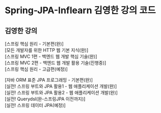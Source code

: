 # Spring-JPA-Inflearn 김영한 강의 코드


## 김영한 강의
[스프링 핵심 원리 - 기본편(완)]<br>
[모든 개발자를 위한 HTTP 웹 기본 지식(완)]<br>
[스프링 MVC 1편 - 백엔드 웹 개발 핵심 기술(완)]<br>
[스프링 MVC 2편 - 백엔드 웹 개발 활용 기술(진행중)]<br>
[스프링 핵심 원리 - 고급편(예정)]<br>

[자바 ORM 표준 JPA 프로그래밍 - 기본편(완)]<br>
[실전! 스프링 부트와 JPA 활용1 - 웹 애플리케이션 개발(완)]<br>
[실전! 스프링 부트와 JPA 활용2 - 웹 애플리케이션 개발(완)]<br>
[실전! Querydsl(완-스프링JPA 이전까지)]<br>
[실전! 스프링 데이터 JPA(예정)]<br>
